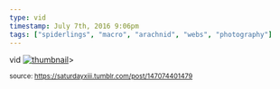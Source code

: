```yaml
---
type: vid
timestamp: July 7th, 2016 9:06pm
tags: ["spiderlings", "macro", "arachnid", "webs", "photography"]
---
```

vid
[![thumbnail](http://i3.ytimg.com/vi/6NTFNosbypk/maxresdefault.jpg)](https://www.youtube.com/watch?v=6NTFNosbypk)>
  
<small>source: https://saturdayxiii.tumblr.com/post/147074401479</small>